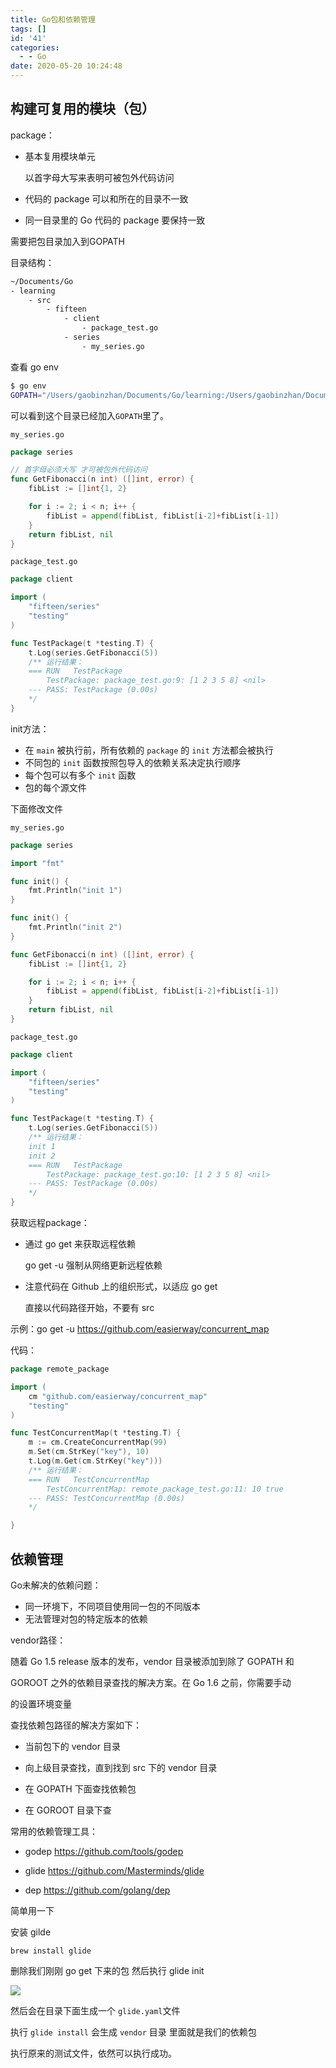 ```yaml
---
title: Go包和依赖管理
tags: []
id: '41'
categories:
  - - Go
date: 2020-05-20 10:24:48
---
```


## 构建可复用的模块（包）

package：

- 基本复用模块单元

  以首字母大写来表明可被包外代码访问

- 代码的 package 可以和所在的目录不一致

- 同一目录里的 Go 代码的 package 要保持一致

需要把包目录加入到GOPATH

目录结构：

```bash
~/Documents/Go
- learning
	- src
		- fifteen
			- client
				- package_test.go
			- series
				- my_series.go
```

查看 go env

```bash
$ go env
GOPATH="/Users/gaobinzhan/Documents/Go/learning:/Users/gaobinzhan/Documents/Go"
```

可以看到这个目录已经加入`GOPATH`里了。

`my_series.go`

```go
package series

// 首字母必须大写 才可被包外代码访问
func GetFibonacci(n int) ([]int, error) {
	fibList := []int{1, 2}

	for i := 2; i < n; i++ {
		fibList = append(fibList, fibList[i-2]+fibList[i-1])
	}
	return fibList, nil
}
```

`package_test.go`

```go
package client

import (
	"fifteen/series"
	"testing"
)

func TestPackage(t *testing.T) {
	t.Log(series.GetFibonacci(5))
	/** 运行结果：
	=== RUN   TestPackage
	    TestPackage: package_test.go:9: [1 2 3 5 8] <nil>
	--- PASS: TestPackage (0.00s)
	*/
}
```

init方法：

- 在 `main` 被执行前，所有依赖的 `package` 的 `init` 方法都会被执行
- 不同包的 `init` 函数按照包导入的依赖关系决定执行顺序
- 每个包可以有多个 `init` 函数
- 包的每个源文件

下面修改文件


`my_series.go`

```go
package series

import "fmt"

func init() {
	fmt.Println("init 1")
}

func init() {
	fmt.Println("init 2")
}

func GetFibonacci(n int) ([]int, error) {
	fibList := []int{1, 2}

	for i := 2; i < n; i++ {
		fibList = append(fibList, fibList[i-2]+fibList[i-1])
	}
	return fibList, nil
}

```

`package_test.go`

```go
package client

import (
	"fifteen/series"
	"testing"
)

func TestPackage(t *testing.T) {
	t.Log(series.GetFibonacci(5))
	/** 运行结果：
	init 1
	init 2
	=== RUN   TestPackage
	    TestPackage: package_test.go:10: [1 2 3 5 8] <nil>
	--- PASS: TestPackage (0.00s)
	*/
}
```

获取远程package：

- 通过 go get 来获取远程依赖

  go get -u 强制从网络更新远程依赖

- 注意代码在 Github 上的组织形式，以适应 go get

  直接以代码路径开始，不要有 src

示例：go get -u https://github.com/easierway/concurrent_map

代码：

```go
package remote_package

import (
	cm "github.com/easierway/concurrent_map"
	"testing"
)

func TestConcurrentMap(t *testing.T) {
	m := cm.CreateConcurrentMap(99)
	m.Set(cm.StrKey("key"), 10)
	t.Log(m.Get(cm.StrKey("key")))
	/** 运行结果：
	=== RUN   TestConcurrentMap
	    TestConcurrentMap: remote_package_test.go:11: 10 true
	--- PASS: TestConcurrentMap (0.00s)
	*/

}
```



## 依赖管理

Go未解决的依赖问题：

- 同一环境下，不同项目使用同一包的不同版本
- 无法管理对包的特定版本的依赖



vendor路径：

随着 Go 1.5 release 版本的发布，vendor ⽬录被添加到除了 GOPATH 和

GOROOT 之外的依赖⽬录查找的解决⽅案。在 Go 1.6 之前，你需要⼿动

的设置环境变量



查找依赖包路径的解决⽅案如下：

- 当前包下的 vendor ⽬录

- 向上级⽬录查找，直到找到 src 下的 vendor ⽬录

- 在 GOPATH 下⾯查找依赖包

- 在 GOROOT ⽬录下查



常用的依赖管理工具：

- godep https://github.com/tools/godep

- glide https://github.com/Masterminds/glide

- dep https://github.com/golang/dep 

简单用一下

安装 gilde

`brew install glide`

删除我们刚刚 go get 下来的包 然后执行 glide init

![](https://imgconvert.csdnimg.cn/aHR0cHM6Ly9xaW5pdS5nYW9iaW56aGFuLmNvbS8yMDIwLzA1LzIwLzJjOTJjODYxNjNkNTIucG5n?x-oss-process=image/format,png)

然后会在目录下面生成一个 `glide.yaml`文件

执行 `glide install` 会生成 `vendor` 目录 里面就是我们的依赖包

执行原来的测试文件，依然可以执行成功。


